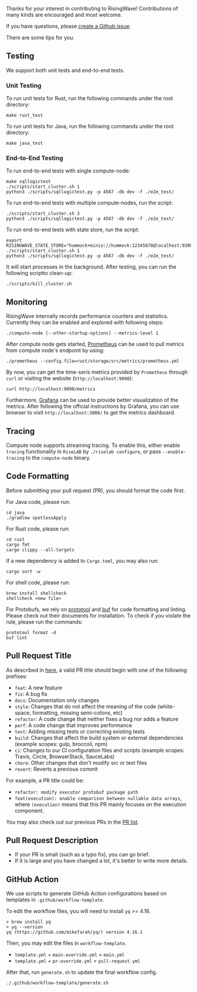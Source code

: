 Thanks for your interest in contributing to RisingWave! Contributions of many kinds are encouraged and most welcome.

If you have questions, please [create a Github issue](https://github.com/singularity-data/risingwave/issues/new/choose).

There are some tips for you.

## Testing
We support both unit tests and end-to-end tests.

### Unit Testing
To run unit tests for Rust, run the following commands under the root directory:
```shell
make rust_test
```

To run unit tests for Java, run the following commands under the root directory:
```shell
make java_test
```

### End-to-End Testing
To run end-to-end tests with single compute-node:
```shell
make sqllogictest
./scripts/start_cluster.sh 1
python3 ./scripts/sqllogictest.py -p 4567 -db dev -f ./e2e_test/
```

To run end-to-end tests with multiple compute-nodes, run the script:
```shell
./scripts/start_cluster.sh 3
python3 ./scripts/sqllogictest.py -p 4567 -db dev -f ./e2e_test/
```

To run end-to-end tests with state store, run the script:
```shell
export RISINGWAVE_STATE_STORE="hummock+minio://hummock:12345678@localhost:9300/hummock"
./scripts/start_cluster.sh 1
python3 ./scripts/sqllogictest.py -p 4567 -db dev -f ./e2e_test/
```

It will start processes in the background. After testing, you can run the following scriptto clean-up:
```shell
./scripts/kill_cluster.sh
```

## Monitoring
RisingWave internally records performance counters and statistics. Currently they can be enabled and explored with following steps:
```shell
./compute-node [--other-startup-options] --metrics-level 1
```
After compute node gets started, [Prometheus](https://github.com/prometheus/prometheus) can be used to pull metrics from compute node's endpoint by using:
```shell
./prometheus --config.file=rust/storage/src/metrics/prometheus.yml
```
By now, you can get the time-seris metrics provided by `Prometheus` through `curl` or visiting the website (`http://localhost:9090`):
```shell
curl http://localhost:9090/metrics
```
Furthermore, [Grafana](https://prometheus.io/docs/visualization/grafana/) can be used to provide better visualization of the metrics. After following the official instructions by Grafana, you can use browser to visit `http://localhost:3000/` to get the metrics dashboard.

## Tracing

Compute node supports streaming tracing. To enable this, either enable `tracing` functionality in `RiseLAB` by `./riselab configure`, or pass `--enable-tracing` to the `compute-node` binary.

## Code Formatting
Before submitting your pull request (PR), you should format the code first.

For Java code, please run:
```shell
cd java
./gradlew spotlessApply
```

For Rust code, please run:
```shell
cd rust
cargo fmt
cargo clippy --all-targets
```
If a new dependency is added to `Cargo.toml`, you may also run:
```shell
cargo sort -w
```

For shell code, please run:
```shell
brew install shellcheck
shellcheck <new file>
```

For Protobufs, we rely on [prototool](https://github.com/uber/prototool#prototool-format) and [buf](https://docs.buf.build/installation) for code formatting and linting. Please check out their documents for installation. To check if you violate the rule, please run the commands:
```shell
prototool format -d
buf lint
```

## Pull Request Title
As described in [here](https://github.com/commitizen/conventional-commit-types/blob/master/index.json), a valid PR title should begin with one of the following prefixes:
- `feat`: A new feature
- `fix`: A bug fix
- `docs`: Documentation only changes
- `style`: Changes that do not affect the meaning of the code (white-space, formatting, missing semi-colons, etc)
- `refactor`: A code change that neither fixes a bug nor adds a feature
- `perf`: A code change that improves performance
- `test`: Adding missing tests or correcting existing tests
- `build`: Changes that affect the build system or external dependencies (example scopes: gulp, broccoli, npm)
- `ci`: Changes to our CI configuration files and scripts (example scopes: Travis, Circle, BrowserStack, SauceLabs)
- `chore`: Other changes that don't modify src or test files
- `revert`: Reverts a previous commit

For example, a PR title could be:
- `refactor: modify executor protobuf package path`
- `feat(execution): enable comparison between nullable data arrays`, where `(execution)` means that this PR mainly focuses on the execution component.

You may also check out our previous PRs in the [PR list](https://github.com/singularity-data/risingwave/pulls).

## Pull Request Description
- If your PR is small (such as a typo fix), you can go brief.
- If it is large and you have changed a lot, it's better to write more details.

## GitHub Action

We use scripts to generate GitHub Action configurations based on templates in `.github/workflow-template`.

To edit the workflow files, you will need to install `yq` >= 4.16.

```shell
> brew install yq
> yq --version
yq (https://github.com/mikefarah/yq/) version 4.16.1
```

Then, you may edit the files in `workflow-template`.

* `template.yml` + `main-override.yml` = `main.yml`
* `template.yml` + `pr-override.yml` = `pull-request.yml`

After that, run `generate.sh` to update the final workflow config.

```shell
./.github/workflow-template/generate.sh
```